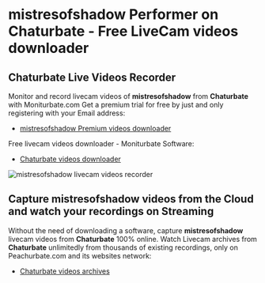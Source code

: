 # mistresofshadow Performer on Chaturbate - Free LiveCam videos downloader

## Chaturbate Live Videos Recorder

Monitor and record livecam videos of **mistresofshadow** from **Chaturbate** with Moniturbate.com
Get a premium trial for free by just and only registering with your Email address:
* [mistresofshadow Premium videos downloader](https://moniturbate.com/request-demo-licence-key.html)

Free livecam videos downloader - Moniturbate Software:
* [Chaturbate videos downloader](https://moniturbate.com/moniturbate-download-software.html)

![mistresofshadow livecam videos recorder](https://peachurnet.com/templates/moniturbate-software.png)


## Capture mistresofshadow videos from the Cloud and watch your recordings on Streaming

Without the need of downloading a software, capture **mistresofshadow** livecam videos from **Chaturbate** 100% online.
Watch Livecam archives from **Chaturbate** unlimitedly from thousands of existing recordings, only on Peachurbate.com and its websites network:
* [Chaturbate videos archives](https://peachurnet.com/)